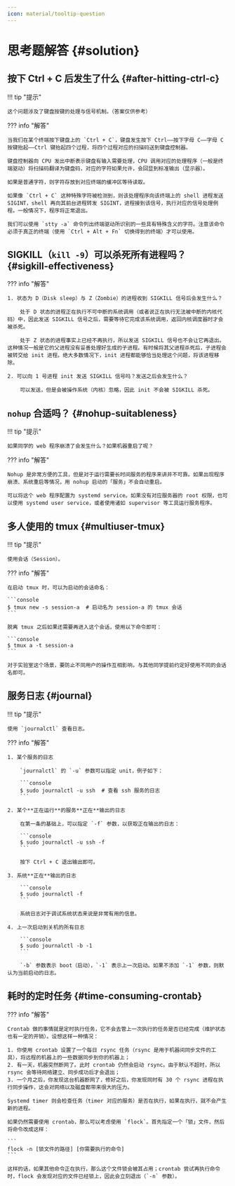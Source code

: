 ```yaml
---
icon: material/tooltip-question
---
```


# 思考题解答 {#solution}

<!-- ## 阻止 ping 命令的输出 {#stop-ping-output}

!!! tip "提示"

    nohup 命令是如何操作的？

??? info "解答"

    当然是 IO 重定向。比如，如果我们希望稍后查看输出，可以重定向到一个文件；如果单纯不想查看输出，可以重定向到空文件 `/dev/null`（会在第五章介绍）以舍弃输出。 -->

## 按下 Ctrl + C 后发生了什么 {#after-hitting-ctrl-c}

!!! tip "提示"

    这个问题涉及了键盘按键的处理与信号机制。（答案仅供参考）

??? info "解答"

    当我们在某个终端按下键盘上的 `Ctrl + C`，键盘发生按下 Ctrl——按下字母 C——字母 C 按键抬起——Ctrl 键抬起四个过程，将四个过程对应的扫描码送到键盘控制器。

    键盘控制器向 CPU 发出中断表示键盘有输入需要处理，CPU 调用对应的处理程序（一般是终端驱动）将扫描码翻译为键盘码，对应的字符如果允许，会回显到标准输出（显示器）。

    如果是普通字符，则字符存放到对应终端的缓冲区等待读取。

    如果像 `Ctrl + C` 这种特殊字符被检测到，则该处理程序向该终端上的 shell 进程发送 SIGINT，shell 再向其前台进程转发 SIGINT，进程接到该信号，执行对应的信号处理例程。一般情况下，程序将正常退出。

    我们可以使用 `stty -a` 命令列出终端驱动所识别的一些具有特殊含义的字符。注意该命令必须于真正的终端（使用 `Ctrl + Alt + Fn` 切换得到的终端）才可以使用。

## SIGKILL（`kill -9`）可以杀死所有进程吗？ {#sigkill-effectiveness}

??? info "解答"

    1. 状态为 D（Disk sleep）与 Z（Zombie）的进程收到 SIGKILL 信号后会发生什么？

        处于 D 状态的进程正在执行不可中断的系统调用（或者说正在执行无法被中断的内核代码）中，因此发送 SIGKILL 信号之后，需要等待它完成该系统调用，返回内核调度器时才会被杀死。

        处于 Z 状态的进程事实上已经不再执行，所以发送 SIGKILL 信号也不会让它再退出。这种情况一般是它的父进程没有妥善处理好生成的子进程。有时候将其父进程杀死后，子进程会被转交给 init 进程。绝大多数情况下，init 进程都能够恰当处理这个问题，将该进程移除。

    2. 可以向 1 号进程 init 发送 SIGKILL 信号吗？发送之后会发生什么？

        可以发送，但是会被操作系统（内核）忽略，因此 init 不会被 SIGKILL 杀死。

## `nohup` 合适吗？ {#nohup-suitableness}

!!! tip "提示"

    如果同学的 web 程序崩溃了会发生什么？如果机器重启了呢？

??? info "解答"

    Nohup 是非常方便的工具，但是对于运行需要长时间服务的程序来讲并不可靠。如果出现程序崩溃、系统重启等情况，用 nohup 启动的「服务」不会自动重启。

    可以将这个 web 程序配置为 systemd service。如果没有对应服务器的 root 权限，也可以使用 systemd user service，或者使用诸如 supervisor 等工具运行服务程序。

## 多人使用的 tmux {#multiuser-tmux}

!!! tip "提示"

    使用会话（Session）。

??? info "解答"

    在启动 tmux 时，可以为启动的会话命名：

    ```console
    $ tmux new -s session-a  # 启动名为 session-a 的 tmux 会话
    ```

    脱离 tmux 之后如果还需要再进入这个会话，使用以下命令即可：

    ```console
    $ tmux a -t session-a
    ```

    对于实验室这个场景，要防止不同用户的操作互相影响，与其他同学提前约定好使用不同的会话名即可。

## 服务日志 {#journal}

!!! tip "提示"

    使用 `journalctl` 查看日志。

??? info "解答"

    1. 某个服务的日志

        `journalctl` 的 `-u` 参数可以指定 unit，例子如下：

        ```console
        $ sudo journalctl -u ssh  # 查看 ssh 服务的日志
        ```

    2. 某个**正在运行**的服务**正在**输出的日志

        在第一条的基础上，可以指定 `-f` 参数，以获取正在输出的日志：

        ```console
        $ sudo journalctl -u ssh -f
        ```

        按下 Ctrl + C 退出输出即可。

    3. 系统**正在**输出的日志

        ```console
        $ sudo journalctl -f
        ```

        系统日志对于调试系统状态来说是非常有用的信息。

    4. 上一次启动到关机的所有日志

        ```console
        $ sudo journalctl -b -1
        ```

        `-b` 参数表示 boot（启动），`-1` 表示上一次启动。如果不添加 `-1` 参数，则默认为当前启动的日志。

## 耗时的定时任务 {#time-consuming-crontab}

??? info "解答"

    Crontab 做的事情就是定时执行任务，它不会去管上一次执行的任务是否已经完成（维护状态也有一定的开销）。设想这样一种情况：

    1. 你使用 crontab 设置了一个每日 rsync 任务（rsync 是用于机器间同步文件的工具），将远程的机器上的一些数据同步到你的机器上；
    2. 有一天，机器突然断网了。此时 crontab 仍然会启动 rsync。由于默认不超时，所以 rsync 会等待网络建立、同步成功后才会退出；
    3. 一个月之后，你发现这台机器断网了，修好之后，你发现同时有 30 个 rsync 进程在执行同步操作，这会对网络以及磁盘都带来很大的压力。

    Systemd timer 则会检查任务（timer 对应的服务）是否在执行，如果在执行，就不会产生新的进程。

    如果仍然需要使用 crontab，那么可以考虑使用 `flock`。首先指定一个「锁」文件，然后将命令改成这样：

    ```
    flock -n [锁文件的路径] [你需要执行的命令]
    ```

    这样的话，如果其他命令正在执行，那么这个文件锁会被其占用；crontab 尝试再执行命令时，flock 会发现对应的文件已经锁上，因此会立刻退出（`-n` 参数）。
